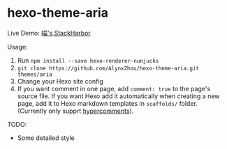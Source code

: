 hexo-theme-aria
===============

Live Demo: [喵's StackHarbor](https://sh.alynx.xyz/)

Usage:
  1. Run `npm install --save hexo-renderer-nunjucks`
  2. `git clone https://github.com/AlynxZhou/hexo-theme-aria.git themes/aria`
  3. Change your Hexo site config
  4. If you want comment in one page, add `comment: true` to the page's source file. If you want Hexo add it automatically when creating a new page, add it to Hexo markdown templates in `scaffolds/` folder. (Currently only supprt [hypercomments](https://www.hypercomments.com/)).

TODO:
  - Some detailed style

